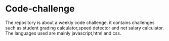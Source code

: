 # Code-challenge
The repository is about a weekly code challenge.
it contains challenges such as student grading calculator,speed detector and net salary calculator.
The languages used are mainly javascript,html and css.

